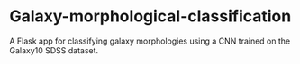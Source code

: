 # Galaxy-morphological-classification
A Flask app for classifying galaxy morphologies using a CNN trained on the Galaxy10 SDSS dataset.
